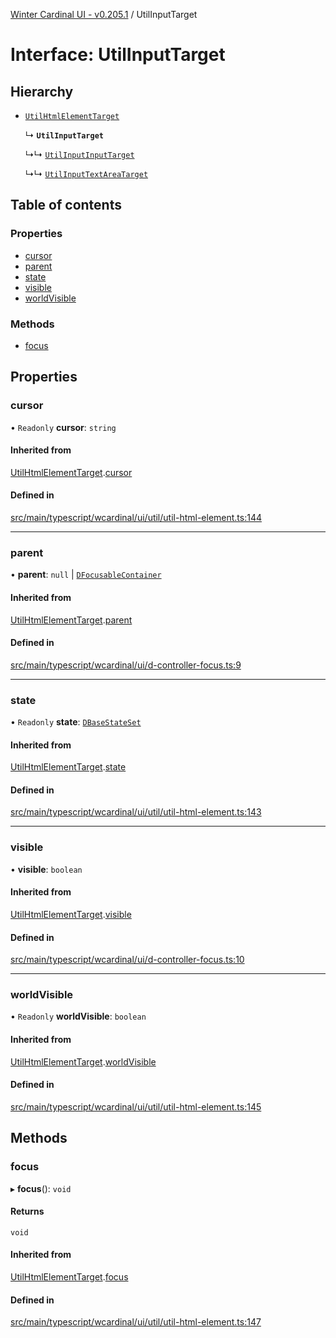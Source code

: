 [Winter Cardinal UI - v0.205.1](../index.md) / UtilInputTarget

# Interface: UtilInputTarget

## Hierarchy

- [`UtilHtmlElementTarget`](UtilHtmlElementTarget.md)

  ↳ **`UtilInputTarget`**

  ↳↳ [`UtilInputInputTarget`](UtilInputInputTarget.md)

  ↳↳ [`UtilInputTextAreaTarget`](UtilInputTextAreaTarget.md)

## Table of contents

### Properties

- [cursor](UtilInputTarget.md#cursor)
- [parent](UtilInputTarget.md#parent)
- [state](UtilInputTarget.md#state)
- [visible](UtilInputTarget.md#visible)
- [worldVisible](UtilInputTarget.md#worldvisible)

### Methods

- [focus](UtilInputTarget.md#focus)

## Properties

### cursor

• `Readonly` **cursor**: `string`

#### Inherited from

[UtilHtmlElementTarget](UtilHtmlElementTarget.md).[cursor](UtilHtmlElementTarget.md#cursor)

#### Defined in

[src/main/typescript/wcardinal/ui/util/util-html-element.ts:144](https://github.com/winter-cardinal/winter-cardinal-ui/blob/v0.205.1/src/main/typescript/wcardinal/ui/util/util-html-element.ts#L144)

___

### parent

• **parent**: ``null`` \| [`DFocusableContainer`](DFocusableContainer.md)

#### Inherited from

[UtilHtmlElementTarget](UtilHtmlElementTarget.md).[parent](UtilHtmlElementTarget.md#parent)

#### Defined in

[src/main/typescript/wcardinal/ui/d-controller-focus.ts:9](https://github.com/winter-cardinal/winter-cardinal-ui/blob/v0.205.1/src/main/typescript/wcardinal/ui/d-controller-focus.ts#L9)

___

### state

• `Readonly` **state**: [`DBaseStateSet`](DBaseStateSet.md)

#### Inherited from

[UtilHtmlElementTarget](UtilHtmlElementTarget.md).[state](UtilHtmlElementTarget.md#state)

#### Defined in

[src/main/typescript/wcardinal/ui/util/util-html-element.ts:143](https://github.com/winter-cardinal/winter-cardinal-ui/blob/v0.205.1/src/main/typescript/wcardinal/ui/util/util-html-element.ts#L143)

___

### visible

• **visible**: `boolean`

#### Inherited from

[UtilHtmlElementTarget](UtilHtmlElementTarget.md).[visible](UtilHtmlElementTarget.md#visible)

#### Defined in

[src/main/typescript/wcardinal/ui/d-controller-focus.ts:10](https://github.com/winter-cardinal/winter-cardinal-ui/blob/v0.205.1/src/main/typescript/wcardinal/ui/d-controller-focus.ts#L10)

___

### worldVisible

• `Readonly` **worldVisible**: `boolean`

#### Inherited from

[UtilHtmlElementTarget](UtilHtmlElementTarget.md).[worldVisible](UtilHtmlElementTarget.md#worldvisible)

#### Defined in

[src/main/typescript/wcardinal/ui/util/util-html-element.ts:145](https://github.com/winter-cardinal/winter-cardinal-ui/blob/v0.205.1/src/main/typescript/wcardinal/ui/util/util-html-element.ts#L145)

## Methods

### focus

▸ **focus**(): `void`

#### Returns

`void`

#### Inherited from

[UtilHtmlElementTarget](UtilHtmlElementTarget.md).[focus](UtilHtmlElementTarget.md#focus)

#### Defined in

[src/main/typescript/wcardinal/ui/util/util-html-element.ts:147](https://github.com/winter-cardinal/winter-cardinal-ui/blob/v0.205.1/src/main/typescript/wcardinal/ui/util/util-html-element.ts#L147)
